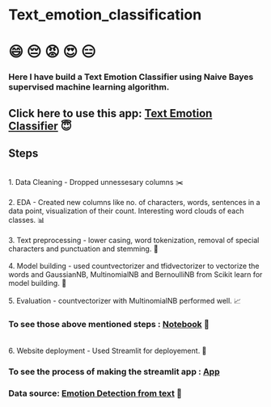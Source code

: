 # Text_emotion_classification

# :smile: :pensive: :rage: :heart_eyes: :expressionless:

### Here I have build a Text Emotion Classifier using Naive Bayes supervised machine learning algorithm.

## Click here to use this app: [Text Emotion Classifier](https://arpsgit-text-emotion-classification-main-9muey4.streamlit.app/) :innocent:

## Steps
<br> 1. Data Cleaning - Dropped unnessesary columns :scissors: <br>
<br> 2. EDA - Created new columns like no. of characters, words, sentences in a data point, visualization of their count. Interesting word clouds of each classes. :bar_chart: <br>
<br> 3. Text preprocessing - lower casing, word tokenization, removal of special characters and punctuation and stemming. :pencil: <br>
<br> 4. Model building - used countvectorizer and tfidvectorizer to vectorize the words and GaussianNB, MultinomialNB and BernoulliNB from Scikit learn for model building. :wrench: <br>
<br> 5. Evaluation - countvectorizer with MultinomialNB performed well. :chart_with_upwards_trend: <br>

### To see those above mentioned steps : [Notebook](https://github.com/Arpsgit/Text_emotion_classification/blob/main/text_emotion_classification.ipynb) :notebook: 

<br> 6. Website deployment - Used Streamlit for deployement. :pushpin:

### To see the process of making the streamlit app : [App](https://github.com/Arpsgit/Text_emotion_classification/blob/main/main.py)

### Data source: [Emotion Detection from text](https://www.kaggle.com/datasets/pashupatigupta/emotion-detection-from-text) :floppy_disk: